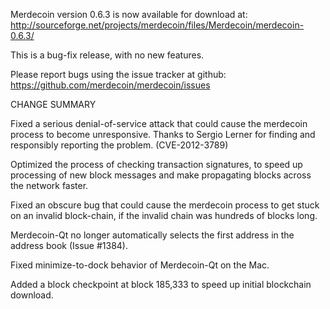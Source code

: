 Merdecoin version 0.6.3 is now available for download at:
  http://sourceforge.net/projects/merdecoin/files/Merdecoin/merdecoin-0.6.3/

This is a bug-fix release, with no new features.

Please report bugs using the issue tracker at github:
  https://github.com/merdecoin/merdecoin/issues

CHANGE SUMMARY

Fixed a serious denial-of-service attack that could cause the
merdecoin process to become unresponsive. Thanks to Sergio Lerner
for finding and responsibly reporting the problem. (CVE-2012-3789)

Optimized the process of checking transaction signatures, to
speed up processing of new block messages and make propagating
blocks across the network faster.

Fixed an obscure bug that could cause the merdecoin process to get
stuck on an invalid block-chain, if the invalid chain was
hundreds of blocks long.

Merdecoin-Qt no longer automatically selects the first address
in the address book (Issue #1384).

Fixed minimize-to-dock behavior of Merdecoin-Qt on the Mac.

Added a block checkpoint at block 185,333 to speed up initial
blockchain download.
